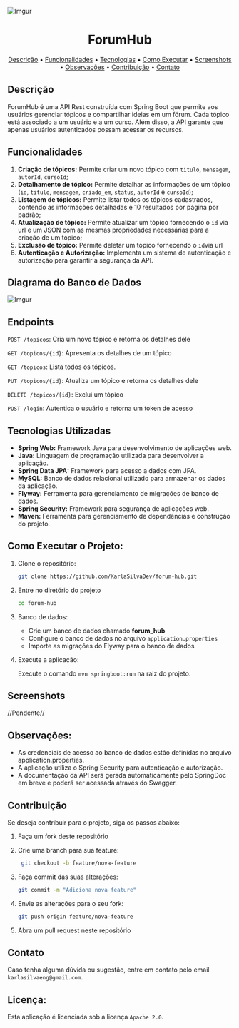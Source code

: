![Imgur](https://i.imgur.com/8RSTUc9.png)

<h1 align = "center">
  ForumHub
</h1>
<p align="center">
  <a href="#descrição">Descrição</a> •
  <a href="#funcionalidades">Funcionalidades</a> •
  <a href="#tecnologias-utilizadas">Tecnologias</a> •
  <a href="#como-executar-o-projeto">Como Executar</a> •
  <a href="#screenshots">Screenshots</a> •
  <a href="#observações">Observações</a> •
  <a href="#contribuição">Contribuição</a> •
  <a href="#contato">Contato</a>
</p>

## Descrição
ForumHub é uma API Rest construída com Spring Boot que permite aos usuários gerenciar tópicos e compartilhar ideias em um fórum. 
Cada tópico está associado a um usuário e a um curso. Além disso, a API garante que apenas usuários autenticados possam acessar os recursos.

## Funcionalidades

1. **Criação de tópicos:** Permite criar um novo tópico com `titulo`, `mensagem`, `autorId`, `cursoId`;
2. **Detalhamento de tópico:** Permite detalhar as informações de um tópico (`id`, `titulo`, `mensagem`, `criado_em`, `status`, `autorId` e `cursoId`);
3. **Listagem de tópicos:** Permite listar todos os tópicos cadastrados, contendo as informações detalhadas e 10 resultados por página por padrão;
4. **Atualização de tópico:** Permite atualizar um tópico fornecendo o `id` via url e um JSON com as mesmas propriedades necessárias para a criação de um tópico;
5. **Exclusão de tópico:** Permite deletar um tópico fornecendo o `id`via url 
6. **Autenticação e Autorização:** Implementa um sistema de autenticação e autorização para garantir a segurança da API.

## Diagrama do Banco de Dados

![Imgur](https://i.imgur.com/pHa0PoU.png)

## Endpoints

`POST /topicos`: Cria um novo tópico e retorna os detalhes dele

`GET /topicos/{id}`: Apresenta os detalhes de um tópico

`GET /topicos`: Lista todos os tópicos.

`PUT /topicos/{id}`: Atualiza um tópico e retorna os detalhes dele

`DELETE /topicos/{id}`: Exclui um tópico

`POST /login`: Autentica o usuário e retorna um token de acesso


## Tecnologias Utilizadas

- **Spring Web:** Framework Java para desenvolvimento de aplicações web.
- **Java:** Linguagem de programação utilizada para desenvolver a aplicação.
- **Spring Data JPA:** Framework para acesso a dados com JPA.
- **MySQL:** Banco de dados relacional utilizado para armazenar os dados da aplicação.
- **Flyway:** Ferramenta para gerenciamento de migrações de banco de dados.
- **Spring Security:** Framework para segurança de aplicações web.
- **Maven:** Ferramenta para gerenciamento de dependências e construção do projeto.


## Como Executar o Projeto:

1. Clone o repositório:
    ```bash
    git clone https://github.com/KarlaSilvaDev/forum-hub.git
    ```
    
2. Entre no diretório do projeto
    ```bash
    cd forum-hub
    ```
    
3. Banco de dados:
    - Crie um banco de dados chamado **forum_hub**
    - Configure o banco de dados no arquivo `application.properties`
    - Importe as migrações do Flyway para o banco de dados

4. Execute a aplicação:

    Execute o comando `mvn springboot:run` na raiz do projeto.
   

## Screenshots

//Pendente//

## Observações:

- As credenciais de acesso ao banco de dados estão definidas no arquivo application.properties.
- A aplicação utiliza o Spring Security para autenticação e autorização.
- A documentação da API será gerada automaticamente pelo SpringDoc em breve e poderá ser acessada através do Swagger.

## Contribuição

Se deseja contribuir para o projeto, siga os passos abaixo:

1. Faça um fork deste repositório
   
2. Crie uma branch para sua feature:
    ```bash
     git checkout -b feature/nova-feature
    ```
    
3. Faça commit das suas alterações:
    ```bash
    git commit -m "Adiciona nova feature"
    ```
    
4. Envie as alterações para o seu fork:
    ```bash
    git push origin feature/nova-feature
    ```
    
5. Abra um pull request neste repositório

## Contato

Caso tenha alguma dúvida ou sugestão, entre em contato pelo email `karlasilvaeng@gmail.com`.

## Licença:

Esta aplicação é licenciada sob a licença `Apache 2.0`.
